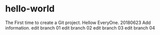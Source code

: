 # hello-world
The First time to create a Git project.
Hellow EveryOne.
20180623
Add information.
edit branch 01
edit branch 02
edit branch 03
edit branch 04
